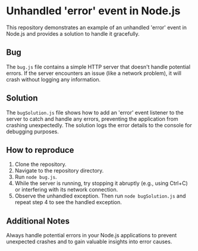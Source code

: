# Unhandled 'error' event in Node.js

This repository demonstrates an example of an unhandled 'error' event in Node.js and provides a solution to handle it gracefully.

## Bug

The `bug.js` file contains a simple HTTP server that doesn't handle potential errors.  If the server encounters an issue (like a network problem), it will crash without logging any information.

## Solution

The `bugSolution.js` file shows how to add an 'error' event listener to the server to catch and handle any errors, preventing the application from crashing unexpectedly.  The solution logs the error details to the console for debugging purposes.

## How to reproduce

1. Clone the repository.
2. Navigate to the repository directory.
3. Run `node bug.js`.
4. While the server is running, try stopping it abruptly (e.g., using Ctrl+C) or interfering with its network connection.
5. Observe the unhandled exception.  Then run `node bugSolution.js` and repeat step 4 to see the handled exception.

## Additional Notes

Always handle potential errors in your Node.js applications to prevent unexpected crashes and to gain valuable insights into error causes.